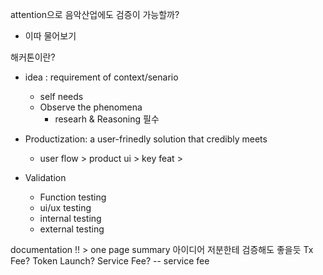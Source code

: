 
attention으로 음악산업에도 검증이 가능할까?
 - 이따 물어보기

해커톤이란? 
- idea : requirement of context/senario
	- self needs
	- Observe the phenomena
		- researh & Reasoning 필수


- Productization: a user-frinedly solution that credibly meets
	- user flow > product ui > key feat >

- Validation
	- Function testing
	- ui/ux testing
	- internal testing
	- external testing

documentation !! > one page summary
아이디어 저분한테 검증해도 좋을듯
Tx Fee? Token Launch? Service Fee? -- service fee


